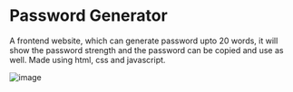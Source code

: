 
# Password Generator

A frontend website, which can generate password upto 20 words, it will show the password strength and the password can be copied and use as well. Made using html, css and javascript.



![image](https://user-images.githubusercontent.com/97289404/221888662-0aa95f61-7bf1-4d75-b7a7-135110b7441f.png)
